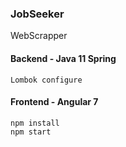 ### JobSeeker
WebScrapper

#### Backend - Java 11 Spring
`Lombok configure`

#### Frontend - Angular 7
`npm install`  
`npm start`
